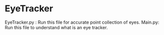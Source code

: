 # EyeTracker
EyeTracker.py : Run this file for accurate point collection of eyes.
Main.py: Run this file to understand what is an eye tracker.
